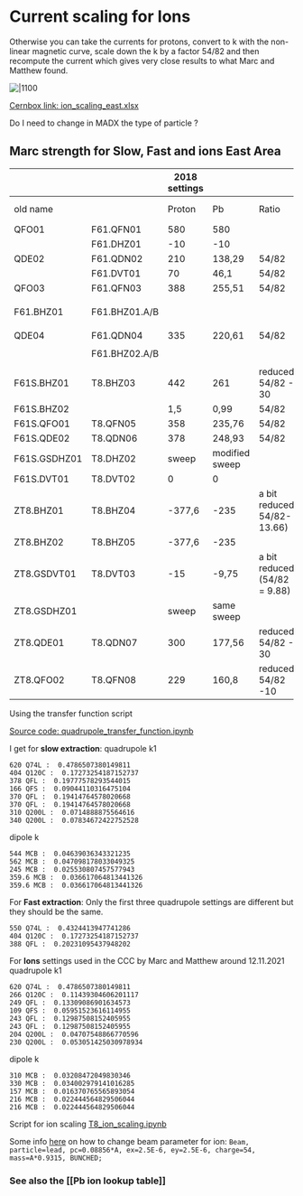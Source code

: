 # Current scaling for Ions

Otherwise you can take the currents for protons, convert to k with the non-linear magnetic curve, scale down the k by a factor 54/82 and then recompute the current which gives very close results to what Marc and Matthew found.

![|1100](https://codimd.web.cern.ch/uploads/upload_5619938e20ef9b23cde7a035f030ba02.png)

[Cernbox link: ion_scaling_east.xlsx](https://cernbox.cern.ch/index.php/s/iIHyDnR9Aeovgnr)

Do I need to change in MADX the type of particle ?

## Marc strength for Slow, Fast and ions East Area


|              |               | 2018 settings |                |                              | 2021 settings |             |         |
| ------------ | ------------- | ------------- | -------------- | ---------------------------- | ------------- | ----------- | ------- |
| old name     |               | Proton        | Pb             | Ratio                        | T8 SE         | T8 FE       | T8 ions |
| QFO01        | F61.QFN01     | 580           | 580            |                              | 620           | 550         | 620     |
|              | F61.DHZ01     | -10           | -10            |                              | 0             | 0           |         |
| QDE02        | F61.QDN02     | 210           | 138,29         | 54/82                        | 404           | 404         | 264,6   |
|              | F61.DVT01     | 70            | 46,1           | 54/82                        | 0             | 0           |         |
| QFO03        | F61.QFN03     | 388           | 255,51         | 54/82                        | 378           | 388         | 243,7   |
|              |               |               |                |                              |               |             |         |
| F61.BHZ01    | F61.BHZ01.A/B |               |                |                              | 544           | -540 (dump) |         |
|              |               |               |                |                              |               |             |         |
| QDE04        | F61.QDN04     | 335           | 220,61         | 54/82                        | 166           |             | 109,1   |
|              |               |               |                |                              |               |             |         |
|              | F61.BHZ02.A/B |               |                |                              | 562           |             |         |
|              |               |               |                |                              |               |             |         |
| F61S.BHZ01   | T8.BHZ03      | 442           | 261            | reduced 54/82 - 30           | 245           |             | 161,3   |
| F61S.BHZ02   |               | 1,5           | 0,99           | 54/82                        |               |             |         |
| F61S.QFO01   | T8.QFN05      | 358           | 235,76         | 54/82                        | 370           |             | 239,2   |
| F61S.QDE02   | T8.QDN06      | 378           | 248,93         | 54/82                        | 370           |             | 239,2   |
| F61S.GSDHZ01 | T8.DHZ02      | sweep         | modified sweep |                              | 127           |             | 83,82   |
| F61S.DVT01   | T8.DVT02      | 0             | 0              |                              | -17           |             | -11,22  |
| ZT8.BHZ01    | T8.BHZ04      | -377,6        | -235           | a bit reduced 54/82-13.66)   | 359,6         |             | 232     |
| ZT8.BHZ02    | T8.BHZ05      | -377,6        | -235           |                              | 359,6         |             | 232     |
| ZT8.GSDVT01  | T8.DVT03      | -15           | -9,75          | a bit reduced (54/82 = 9.88) | 5             |             | 3,3     |
| ZT8.GSDHZ01  |               | sweep         | same sweep     |                              | -30 ?         |             | -45     |
| ZT8.QDE01    | T8.QDN07      | 300           | 177,56         | reduced 54/82 - 30           | 310           |             | 204     |
| ZT8.QFO02    | T8.QFN08      | 229           | 160,8          | reduced 54/82 -10            | 340           |             | 223,7   |

Using the transfer function script

[Source code: quadrupole_transfer_function.ipynb](https://gitlab.cern.ch/eljohnso/acc-models-tls-eliott-fork/-/blob/EliottBranch/ps_extraction/east-fast-extraction/quadrupole_scan/quadrupole_transfer_function.ipynb)

I get for **slow extraction**:
quadrupole k1
```
620 Q74L :  0.4786507380149811
404 Q120C :  0.17273254187152737
378 QFL :  0.19777578293544015
166 QFS :  0.09044110316475104
370 QFL :  0.19414764578020668
370 QFL :  0.19414764578020668
310 Q200L :  0.0714888875564616
340 Q200L :  0.07834672422752528
```
dipole k 
```
544 MCB :  0.04639036343321235
562 MCB :  0.047098178033049325
245 MCB :  0.025530807457577943
359.6 MCB :  0.036617064813441326
359.6 MCB :  0.036617064813441326
```

For **Fast extraction**:
Only the first three quadrupole settings are different but they should be the same.
```
550 Q74L :  0.4324413947741286
404 Q120C :  0.17273254187152737
388 QFL :  0.20231095437948202
```

For **Ions** settings used in the CCC by Marc and Matthew around 12.11.2021
quadrupole k1
```
620 Q74L :  0.4786507380149811
266 Q120C :  0.11439304606201117
249 QFL :  0.13309086901634573
109 QFS :  0.05951523616114955
243 QFL :  0.12987508152405955
243 QFL :  0.12987508152405955
204 Q200L :  0.04707548866770596
230 Q200L :  0.053051425030978934
```
dipole k 
```
310 MCB :  0.03208472049830346
330 MCB :  0.034002979141016285
157 MCB :  0.016370765565893054
216 MCB :  0.022444564829506044
216 MCB :  0.022444564829506044
```

Script for ion scaling
[T8_ion_scaling.ipynb](https://gitlab.cern.ch/eljohnso/acc-models-tls-eliott-fork/-/blob/EliottBranch/ps_extraction/f61t8/T8_ion_scaling.ipynb)

Some info [here](https://gitlab.cern.ch/search?search=+PARTICLE%3Dlead&nav_source=navbar&project_id=126483&search_code=true&repository_ref=2021) on how to change beam parameter for ion: `Beam, particle=lead, pc=0.08856*A, ex=2.5E-6, ey=2.5E-6, charge=54, mass=A*0.9315, BUNCHED;`

### See also the [[Pb ion lookup table]]

